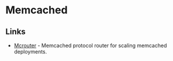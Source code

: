 # Memcached

## Links

* [Mcrouter](https://github.com/facebook/mcrouter) - Memcached protocol router for scaling memcached deployments.

